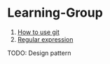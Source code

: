 # Learning-Group

1. [How to use git](GitManual.md)
2. [Regular expression](./RegularExpression)

TODO: Design pattern